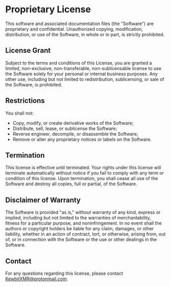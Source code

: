# Proprietary License

This software and associated documentation files (the "Software") are proprietary and confidential. Unauthorized copying, modification, distribution, or use of the Software, in whole or in part, is strictly prohibited.

## License Grant

Subject to the terms and conditions of this License, you are granted a limited, non-exclusive, non-transferable, non-sublicensable license to use the Software solely for your personal or internal business purposes. Any other use, including but not limited to redistribution, sublicensing, or sale of the Software, is prohibited.

## Restrictions

You shall not:

- Copy, modify, or create derivative works of the Software;
- Distribute, sell, lease, or sublicense the Software;
- Reverse engineer, decompile, or disassemble the Software;
- Remove or alter any proprietary notices or labels on the Software.

## Termination

This license is effective until terminated. Your rights under this license will terminate automatically without notice if you fail to comply with any term or condition of this license. Upon termination, you shall cease all use of the Software and destroy all copies, full or partial, of the Software.

## Disclaimer of Warranty

The Software is provided "as is," without warranty of any kind, express or implied, including but not limited to the warranties of merchantability, fitness for a particular purpose, and noninfringement. In no event shall the authors or copyright holders be liable for any claim, damages, or other liability, whether in an action of contract, tort, or otherwise, arising from, out of, or in connection with the Software or the use or other dealings in the Software.

## Contact

For any questions regarding this license, please contact [KewbitXMR@protonmail.com](mailto:kewbitxmr@protonmail.com).
